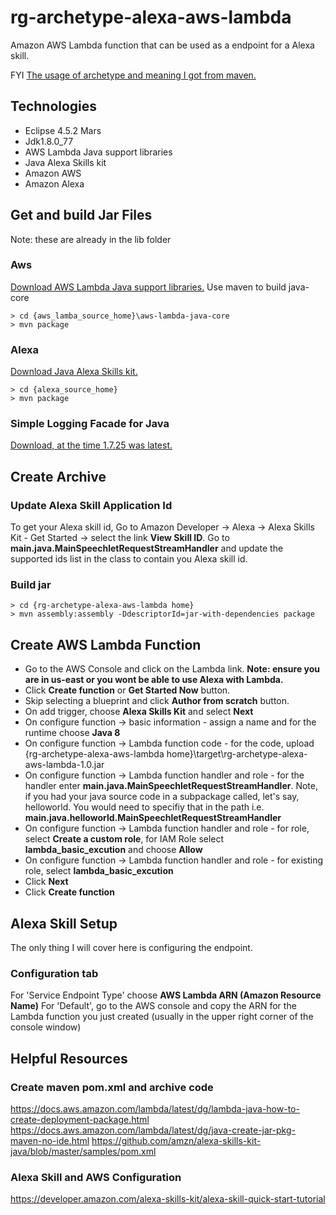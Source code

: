 

# rg-archetype-alexa-aws-lambda

Amazon AWS Lambda function that can be used as a endpoint for a Alexa skill.

FYI [The usage of archetype and meaning I got from maven.](https://maven.apache.org/guides/introduction/introduction-to-archetypes.html)

## Technologies
* Eclipse 4.5.2 Mars
* Jdk1.8.0_77
* AWS Lambda Java support libraries
* Java Alexa Skills kit
* Amazon AWS
* Amazon Alexa

## Get and build Jar Files

Note: these are already in the lib folder

### Aws

[Download AWS Lambda Java support libraries.]( https://github.com/aws/aws-lambda-java-libs)
Use maven to build java-core
```
> cd {aws_lamba_source_home}\aws-lambda-java-core
> mvn package
```

### Alexa

[Download Java Alexa Skills kit.](https://github.com/amzn/alexa-skills-kit-java)
```
> cd {alexa_source_home}
> mvn package
```

### Simple Logging Facade for Java

[Download, at the time 1.7.25 was latest.](https://www.slf4j.org/download.html)

## Create Archive

### Update Alexa Skill Application Id

To get your Alexa skill id, Go to Amazon Developer -> Alexa -> Alexa Skills Kit - Get Started -> select the link **View Skill ID**.  Go to **main.java.MainSpeechletRequestStreamHandler** and update the supported ids list in the class to contain you Alexa skill id.

### Build jar

```
> cd {rg-archetype-alexa-aws-lambda home}
> mvn assembly:assembly -DdescriptorId=jar-with-dependencies package
```

## Create AWS Lambda Function

* Go to the AWS Console and click on the Lambda link. **Note: ensure you are in us-east or you wont be able to use Alexa with Lambda.**
* Click **Create function** or **Get Started Now** button.
* Skip selecting a blueprint and click **Author from scratch** button.
* On add trigger, choose **Alexa Skills Kit** and select **Next**
* On configure function -> basic information - assign a name and for the runtime choose **Java 8**
* On configure function -> Lambda function code - for the code, upload {rg-archetype-alexa-aws-lambda home}\target\rg-archetype-alexa-aws-lambda-1.0.jar
* On configure function -> Lambda function handler and role - for the handler enter **main.java.MainSpeechletRequestStreamHandler**.  Note, if you had your java source code in a subpackage called, let's say, helloworld.  You would need to specifiy that in the path i.e. **main.java.helloworld.MainSpeechletRequestStreamHandler**
* On configure function -> Lambda function handler and role - for role, select **Create a custom role**, for IAM Role select **lambda_basic_excution** and choose **Allow**
* On configure function -> Lambda function handler and role - for existing role, select **lambda_basic_excution**
* Click **Next**
* Click **Create function**

## Alexa Skill Setup

The only thing I will cover here is configuring the endpoint.

### Configuration tab

For 'Service Endpoint Type' choose **AWS Lambda ARN (Amazon Resource Name)**
For 'Default', go to the AWS console and copy the ARN for the Lambda function you just created (usually in the upper right corner of the console window)

## Helpful Resources

### Create maven pom.xml and archive code

https://docs.aws.amazon.com/lambda/latest/dg/lambda-java-how-to-create-deployment-package.html
https://docs.aws.amazon.com/lambda/latest/dg/java-create-jar-pkg-maven-no-ide.html
https://github.com/amzn/alexa-skills-kit-java/blob/master/samples/pom.xml

### Alexa Skill and AWS Configuration

https://developer.amazon.com/alexa-skills-kit/alexa-skill-quick-start-tutorial
